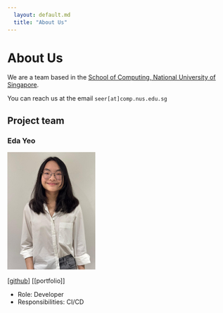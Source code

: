 ```yaml
---
  layout: default.md
  title: "About Us"
---
```


# About Us

We are a team based in the [School of Computing, National University of Singapore](http://www.comp.nus.edu.sg).

You can reach us at the email `seer[at]comp.nus.edu.sg`

## Project team


### Eda Yeo

<img src="images/edayeo.png" width="200px">

[[github](https://github.com/EdaYeo)]
[[portfolio]]

* Role: Developer
* Responsibilities: CI/CD
